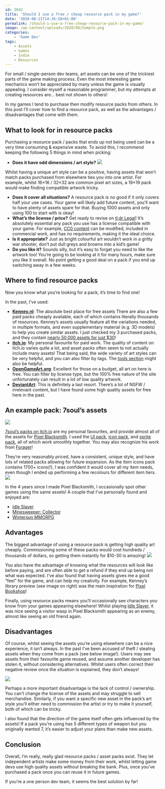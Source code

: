 ```yaml
---
id: 2842
title: 'Should I use a free / cheap resource pack in my game?'
date: '2020-08-21T14:36:58+01:00'
permalink: /should-i-use-a-free-cheap-resource-pack-in-my-game/
image: /wp-content/uploads/2020/08/Sample.png
categories:
    - 'Game Dev'
tags:
    - Assets
    - Games
    - Indie
    - Resources
---
```


For small / single-person dev teams, art assets can be one of the trickiest parts of the game making process. Even the most interesting game mechanics won’t be appreciated by many unless the game is visually appealing. I consider myself a reasonable programmer, but my attempts at creating resources are… best not shown to others!

In my games I tend to purchase then modify resource packs from others. In this post I’ll cover how to find a resource pack, as well as the advantages / disadvantages that come with them.

## What to look for in resource packs

Purchasing a resource pack / packs that ends up not being used can be a very time consuming &amp; expensive waste. To avoid this, I recommend keeping the following 5 things in mind when picking:

- **Does it have odd dimensions / art style?**
[![](/wp-content/uploads/2020/08/XNrt1Uy.png)](/wp-content/uploads/2020/08/XNrt1Uy.png) 

Whilst having a unique art style can be a positive, having assets that won’t match packs purchased from elsewhere ties you into one artist. For example, whilst 16×16 / 32×32 are common pixel art sizes, a 19×19 pack would make finding compatible artwork tricky.
- **Does it cover all situations?** A resource pack is no good if it only covers half your use cases. Your game will likely add future content, you’ll want to have plenty of assets spare for that. Buying 1000 assets and only using 100 to start with is okay!
- **What’s the license / price?** Get ready to revise on [tl;dr Legal](https://tldrlegal.com/)! It’s absolutely essential any pack you use has a license compatible with your game. For example, [CC0 content](https://tldrlegal.com/license/creative-commons-cc0-1.0-universal) can be modified, included in commercial work, and has no requirements, making it the ideal choice.
- **Is it appropriate?** Just as bright colourful art wouldn’t work in a gritty war shooter, don’t put dull greys and browns into a kid’s game!
- **Do you like it?** Sounds silly, but it’s easy to forget you need to like the artwork too! You’re going to be looking at it for many hours, make sure you like it overall. No point getting a good deal on a pack if you end up switching away in a few weeks.

## Where to find resource packs

Now you know what you’re looking for a pack, it’s time to find one!

In the past, I’ve used:

- **[Kenney.nl](https://www.kenney.nl/assets)**: The absolute best place for free assets![![](/wp-content/uploads/2020/08/Je5JFSJ.png)](/wp-content/uploads/2020/08/Je5JFSJ.png) There are also a few paid packs cheaply available, each of which contains literally thousands of resources. Kenney’s assets usually feature all the variations needed, in multiple formats, and even supplementary material (e.g. 3D models) to help you create similar assets. I just checked my 3 purchased packs, and they contain [nearly 50,000 assets for just $30](https://i.imgur.com/eyjjpne.png)!
- [**itch.io**](https://itch.io/game-assets): My personal favourite for paid work. The quality of content on itch.io varies quite a lot, and asset packs often seem to not actually include many assets! That being said, the wide variety of art styles can be very helpful, and you can also filter by tags. The [tools section](https://itch.io/tools) might also be helpful.
- [**OpenGameArt.org**](https://opengameart.org/art-search-advanced?keys=&field_art_type_tid%5B%5D=9&sort_by=count&sort_order=DESC): Excellent for those on a budget, all art on here is free. You can filter by license type, but the 100% free nature of the site unfortunately can result in a lot of low quality artwork.
- [**DeviantArt**](https://www.deviantart.com/search?q=resource%20pack): This is definitely a last resort. There’s a lot of NSFW / irrelevant content, but I have found some high quality assets for free here in the past.

## An example pack: 7soul’s assets
[![](/wp-content/uploads/2020/08/unOrQc.png)](/wp-content/uploads/2020/08/unOrQc.png)

[7soul’s packs on itch.io](https://7soul.itch.io/) are my personal favourites, and provide almost all of the assets for [Pixel Blacksmith](https://play.google.com/store/apps/details?id=uk.co.jakelee.blacksmith&hl=en_GB). I used the [UI pack](https://7soul.itch.io/7souls-rpg-graphics-pack-2-ui), [icon pack](https://7soul.itch.io/7souls-rpg-graphics-pack-1-icons), and [sprite pack](https://7soul.itch.io/7souls-rpg-graphics-sprites), all of which work smoothly together. You may also recognize his work from [Forager](https://store.steampowered.com/app/751780/Forager/)!

They’re very reasonably priced, have a consistent, unique style, and have lots of related packs allowing for future expansion. As the item icons pack contains 1700+ icons(!), I was confident it would cover all my item needs, even though I ended up performing a few recolours for different item tiers. 
[![](/wp-content/uploads/2020/08/GDBvbTs.png)](/wp-content/uploads/2020/08/GDBvbTs.png)

In the 4 years since I made Pixel Blacksmith, I occasionally spot other games using the same assets! A couple that I’ve personally found and enjoyed are:

- [Idle Slayer](https://play.google.com/store/apps/details?id=com.pabloleban.IdleSlayer&hl=en_US)
- [Minesweeper: Collector](https://play.google.com/store/apps/details?id=air.com.griffgriffgames.minesweeper&hl=en_US)
- [Wintersun MMORPG](https://play.google.com/store/apps/details?id=org.prowl.wintersunrpg&hl=en_GB)

## Advantages

The biggest advantage of using a resource pack is getting high quality art cheaply. Commissioning some of these packs would cost hundreds / thousands of dollars, so getting them instantly for $10-30 is amazing! 
[![](/wp-content/uploads/2020/08/Sample.png)](/wp-content/uploads/2020/08/Sample.png)

You also have the advantage of knowing what the resources will look like before paying, and are often able to get a refund if they end up being not what was expected. I’ve also found that having assets gives me a good “feel” for the game, and can help my creativity. For example, Kenney’s library preview (see image on right) was the main inspiration for [Pixel Bookshop](https://i.imgur.com/qqTYvj0.png)!

Finally, using resource packs means you’ll occasionally see characters you know from your games appearing elsewhere! Whilst playing [Idle Slayer](https://play.google.com/store/apps/details?id=com.pabloleban.IdleSlayer&hl=en_US), it was nice seeing a visitor wasp in Pixel Blacksmith appearing as an enemy, almost like seeing an old friend again.

## Disadvantages

Of course, whilst seeing the assets you’re using elsewhere can be a nice experience, it isn’t always. In the past I’ve been accused of theft / stealing assets when they come from a pack (see below image!). Users may see assets from their favourite game reused, and assume another developer has stolen it, without considering alternatives. Whilst users often correct their negative review once the situation is explained, they don’t always!

[![](/wp-content/uploads/2020/08/rvTgAlX.png)](/wp-content/uploads/2020/08/rvTgAlX.png)

Perhaps a more important disadvantage is the lack of control / ownership. You can’t change the license of the assets and may struggle to sell merchandise. Similarly, if you want a specific new asset in the pack’s art style you’ll either need to commission the artist or try to make it yourself, both of which can be tricky.

I also found that the direction of the game itself often gets influenced by the assets! If a pack you’re using has 5 different types of weapon but you originally wanted 7, it’s easier to adjust your plans than make new assets.

## Conclusion

Overall, I’m really, really glad resource packs / asset packs exist. They let independent artists make some money from their work, whilst letting game devs use high quality assets without breaking the bank. Plus, once you’ve purchased a pack once you can reuse it in future games.

If you’re a one person dev team, it seems the best solution by far!